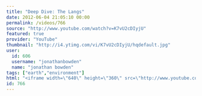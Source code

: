```yaml
---
title: "Deep Dive: The Langs"
date: 2012-06-04 21:05:10 00:00
permalink: /videos/766
source: "http://www.youtube.com/watch?v=K7vU2cDIyjU"
featured: true
provider: "YouTube"
thumbnail: "http://i4.ytimg.com/vi/K7vU2cDIyjU/hqdefault.jpg"
user:
  id: 606
  username: "jonathanbowden"
  name: "jonathan bowden"
tags: ["earth","environment"]
html: "<iframe width=\"640\" height=\"360\" src=\"http://www.youtube.com/embed/K7vU2cDIyjU?wmode=transparent&fs=1&feature=oembed\" frameborder=\"0\" allowfullscreen></iframe>"
id: 766
---
```


